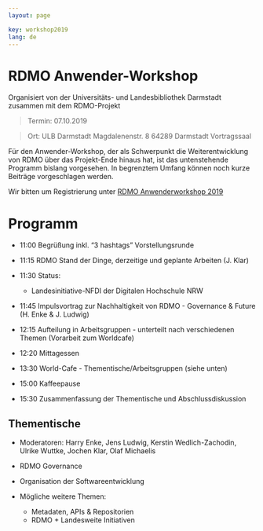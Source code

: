 ```yaml
---
layout: page

key: workshop2019
lang: de
---
```


RDMO Anwender-Workshop 
=========

Organisiert von der Universitäts- und Landesbibliothek Darmstadt zusammen mit dem RDMO-Projekt 

> Termin:   07.10.2019

> Ort: ULB Darmstadt
> Magdalenenstr. 8
> 64289 Darmstadt
> Vortragssaal

Für den Anwender-Workshop, der als Schwerpunkt die Weiterentwicklung von RDMO über das Projekt-Ende hinaus hat, ist das untenstehende Programm bislang vorgesehen. In begrenztem Umfang können noch kurze Beiträge vorgeschlagen werden. 

Wir bitten um Registrierung unter 
[RDMO Anwenderworkshop 2019](https://meetings.aip.de/rdmo/meetings/2019/registration/register)


Programm
========

- 11:00  Begrüßung inkl. “3 hashtags” Vorstellungsrunde
- 11:15  RDMO Stand der Dinge, derzeitige und geplante Arbeiten (J. Klar)
- 11:30  Status: 

	- Landesinitiative-NFDI der Digitalen Hochschule NRW
	
- 11:45  Impulsvortrag zur Nachhaltigkeit von RDMO - Governance & Future (H. Enke & J. Ludwig)
- 12:15  Aufteilung in Arbeitsgruppen - unterteilt nach verschiedenen Themen (Vorarbeit zum Worldcafe)
- 12:20 Mittagessen
- 13:30  World-Cafe - Thementische/Arbeitsgruppen (siehe unten)
- 15:00  Kaffeepause
- 15:30  Zusammenfassung der Thementische und Abschlussdiskussion

Thementische
------------

- Moderatoren: Harry Enke, Jens Ludwig, Kerstin Wedlich-Zachodin, Ulrike Wuttke, Jochen Klar, Olaf Michaelis

- RDMO Governance 
- Organisation der Softwareentwicklung
- Mögliche weitere Themen:     

	- Metadaten, APIs & Repositorien
	- RDMO + Landesweite Initiativen
